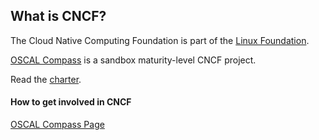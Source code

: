 ## What is CNCF? 

The Cloud Native Computing Foundation is part of the [Linux Foundation](https://www.linuxfoundation.org/). 

[OSCAL Compass](https://www.cncf.io/projects/oscal-compass/) is a sandbox maturity-level CNCF project. 



Read the [charter](https://github.com/cncf/foundation/blob/main/charter.md).


#### How to get involved in CNCF

[OSCAL Compass Page](https://oscal-compass.dev/)
